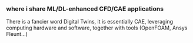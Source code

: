 ### where i share ML/DL-enhanced CFD/CAE applications

There is a fancier word Digital Twins, it is essentially CAE, leveraging computing hardware and software, together with tools (OpenFOAM, Ansys Fleunt...)
